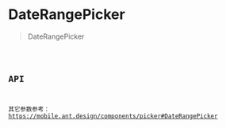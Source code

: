<!--
 * @Author: YEYI 361936738@qq.com
 * @Date: 2024-05-21 18:59:51
 * @LastEditors: YEYI 361936738@qq.com
 * @LastEditTime: 2024-05-23 19:31:45
 * @FilePath: /antd-mobile/packages/components/docs/components/DateRangePicker/index.md
 * @Description: 这是默认设置,请设置`customMade`, 打开koroFileHeader查看配置 进行设置: https://github.com/OBKoro1/koro1FileHeader/wiki/%E9%85%8D%E7%BD%AE
-->

# DateRangePicker

> DateRangePicker

<code src="./demos/index.tsx" />

## API

其它参数参考：https://mobile.ant.design/components/picker#DateRangePicker
